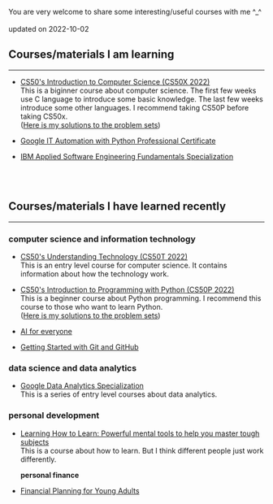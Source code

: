 You are very welcome to share some interesting/useful courses with me ^_^
 <br>
  <br>
updated on 2022-10-02
    <br>
## Courses/materials I am learning
---
- [CS50's Introduction to Computer Science (CS50X 2022)](https://learning.edx.org/course/course-v1:HarvardX+CS50+X/home)<br>
This is a biginner course about computer science. The first few weeks use C language to introduce some basic knowledge. The last few weeks introduce some other languages. I recommend taking CS50P before taking CS50x.<br> 
([Here is my solutions to the problem sets](https://github.com/MinyanLi/CS50x))

- [Google IT Automation with Python Professional Certificate](https://www.coursera.org/professional-certificates/google-it-automation)<br>

- [IBM Applied Software Engineering Fundamentals Specialization](https://www.coursera.org/specializations/software-engineering-fundamentals?skipBrowseRedirect=true)


 <br>
  <br>

## Courses/materials I have learned recently
---

### computer science and information technology

- [CS50's Understanding Technology (CS50T 2022)](https://cs50.harvard.edu/certificates/999c11b3-6794-4cbb-ac44-71bf3b029389)<br>
This is an entry level course for computer science. It contains information about how the technology work.

- [CS50's Introduction to Programming with Python (CS50P 2022)](https://cs50.harvard.edu/certificates/8634fc8c-0552-40f1-bd21-07d3780b4c6c)<br>
This is a beginner course about Python programming. I recommend this course to those who want to learn Python.<br>
([Here is my solutions to the problem sets](https://github.com/MinyanLi/CS50P))


- [AI for everyone](https://coursera.org/share/7adaf26537df6cd1219a57cb688fe4fd)

- [Getting Started with Git and GitHub](https://coursera.org/share/15113bc5f0031ad907579ed1a8a75e8b)





### data science and data analytics

- [Google Data Analytics Specialization](https://coursera.org/share/f7d3c7133483120646ada6e7831b3b2e)<br>
This is a series of entry level courses about data analytics.


### personal development

- [Learning How to Learn: Powerful mental tools to help you master tough subjects](https://coursera.org/share/a35c35ab24cc5e9dce0c932acda16129)<br>
This is a course about how to learn. But I think different people just work differently.

    **personal finance**

- [Financial Planning for Young Adults](https://coursera.org/share/d7d093a008a4ff2c52c7dc5b235988ba)















